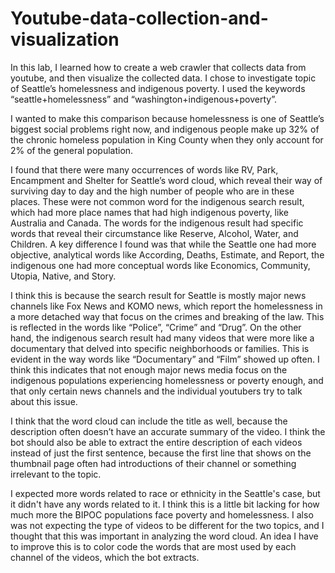 # Youtube-data-collection-and-visualization

In this lab, I learned how to create a web crawler that collects data from youtube, and then visualize the collected data. I chose to investigate topic of Seattle’s homelessness and indigenous poverty. I used the keywords “seattle+homelessness” and “washington+indigenous+poverty”. 

I wanted to make this comparison because homelessness is one of Seattle’s biggest social problems right now, and indigenous people make up 32% of the chronic homeless population in King County when they only account for 2% of the general population. 

I found that there were many occurrences of words like RV, Park, Encampment and Shelter for Seattle’s word cloud, which reveal their way of surviving day to day and the high number of people who are in these places. These were not common word for the indigenous search result, which had more place names that had high indigenous poverty, like Australia and Canada. The words for the indigenous result had specific words that reveal their circumstance like Reserve, Alcohol, Water, and Children. A key difference I found was that while the Seattle one had more objective, analytical words like According, Deaths, Estimate, and Report, the indigenous one had more conceptual words like Economics, Community, Utopia, Native, and Story. 

I think this is because the search result for Seattle is mostly major news channels like Fox News and KOMO news, which report the homelessness in a more detached way that focus on the crimes and breaking of the law. This is reflected in the words like “Police”, “Crime” and “Drug”. On the other hand, the indigenous search result had many videos that were more like a documentary that delved into specific neighborhoods or families. This is evident in the way words like “Documentary” and “Film” showed up often. I think this indicates that not enough major news media focus on the indigenous populations experiencing homelessness or poverty enough, and that only certain news channels and the individual youtubers try to talk about this issue. 

I think that the word cloud can include the title as well, because the description often doesn’t have an accurate summary of the video. I think the bot should also be able to extract the entire description of each videos instead of just the first sentence, because the first line that shows on the thumbnail page often had introductions of their channel or something irrelevant to the topic. 

I expected more words related to race or ethnicity in the Seattle's case, but it didn't have any words related to it. I think this is a little bit lacking for how much more the BIPOC populations face poverty and homelessness. I also was not expecting the type of videos to be different for the two topics, and I thought that this was important in analyzing the word cloud. An idea I have to improve this is to color code the words that are most used by each channel of the videos, which the bot extracts. 
